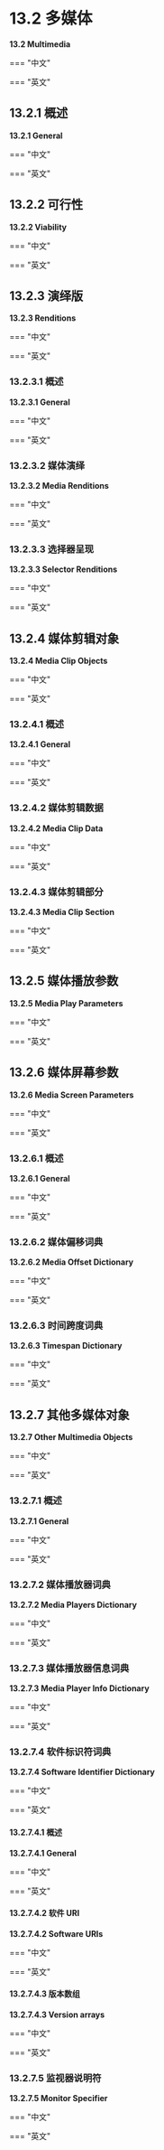 # 13.2 多媒体

**13.2 Multimedia**

=== "中文"

=== "英文"


## 13.2.1 概述

**13.2.1 General**

=== "中文"

=== "英文"


## 13.2.2 可行性

**13.2.2 Viability**

=== "中文"

=== "英文"


## 13.2.3 演绎版

**13.2.3 Renditions**

=== "中文"

=== "英文"


### 13.2.3.1 概述

**13.2.3.1 General**

=== "中文"

=== "英文"


### 13.2.3.2 媒体演绎

**13.2.3.2 Media Renditions**

=== "中文"

=== "英文"


### 13.2.3.3 选择器呈现

**13.2.3.3 Selector Renditions**

=== "中文"

=== "英文"


## 13.2.4 媒体剪辑对象

**13.2.4 Media Clip Objects**

=== "中文"

=== "英文"


### 13.2.4.1 概述

**13.2.4.1 General**

=== "中文"

=== "英文"


### 13.2.4.2 媒体剪辑数据

**13.2.4.2 Media Clip Data**

=== "中文"

=== "英文"


### 13.2.4.3 媒体剪辑部分

**13.2.4.3 Media Clip Section**

=== "中文"

=== "英文"


## 13.2.5 媒体播放参数

**13.2.5 Media Play Parameters**

=== "中文"

=== "英文"


## 13.2.6 媒体屏幕参数

**13.2.6 Media Screen Parameters**

=== "中文"

=== "英文"


### 13.2.6.1 概述

**13.2.6.1 General**

=== "中文"

=== "英文"


### 13.2.6.2 媒体偏移词典

**13.2.6.2 Media Offset Dictionary**

=== "中文"

=== "英文"


### 13.2.6.3 时间跨度词典

**13.2.6.3 Timespan Dictionary**

=== "中文"

=== "英文"


## 13.2.7 其他多媒体对象

**13.2.7 Other Multimedia Objects**

=== "中文"

=== "英文"


### 13.2.7.1 概述

**13.2.7.1 General**

=== "中文"

=== "英文"


### 13.2.7.2 媒体播放器词典

**13.2.7.2 Media Players Dictionary**

=== "中文"

=== "英文"


### 13.2.7.3 媒体播放器信息词典

**13.2.7.3 Media Player Info Dictionary**

=== "中文"

=== "英文"


### 13.2.7.4 软件标识符词典

**13.2.7.4 Software Identifier Dictionary**

=== "中文"

=== "英文"


#### 13.2.7.4.1 概述

**13.2.7.4.1 General**

=== "中文"

=== "英文"


#### 13.2.7.4.2 软件 URI

**13.2.7.4.2 Software URIs**

=== "中文"

=== "英文"


#### 13.2.7.4.3 版本数组

**13.2.7.4.3 Version arrays**

=== "中文"

=== "英文"


### 13.2.7.5 监视器说明符

**13.2.7.5 Monitor Specifier**

=== "中文"

=== "英文"

